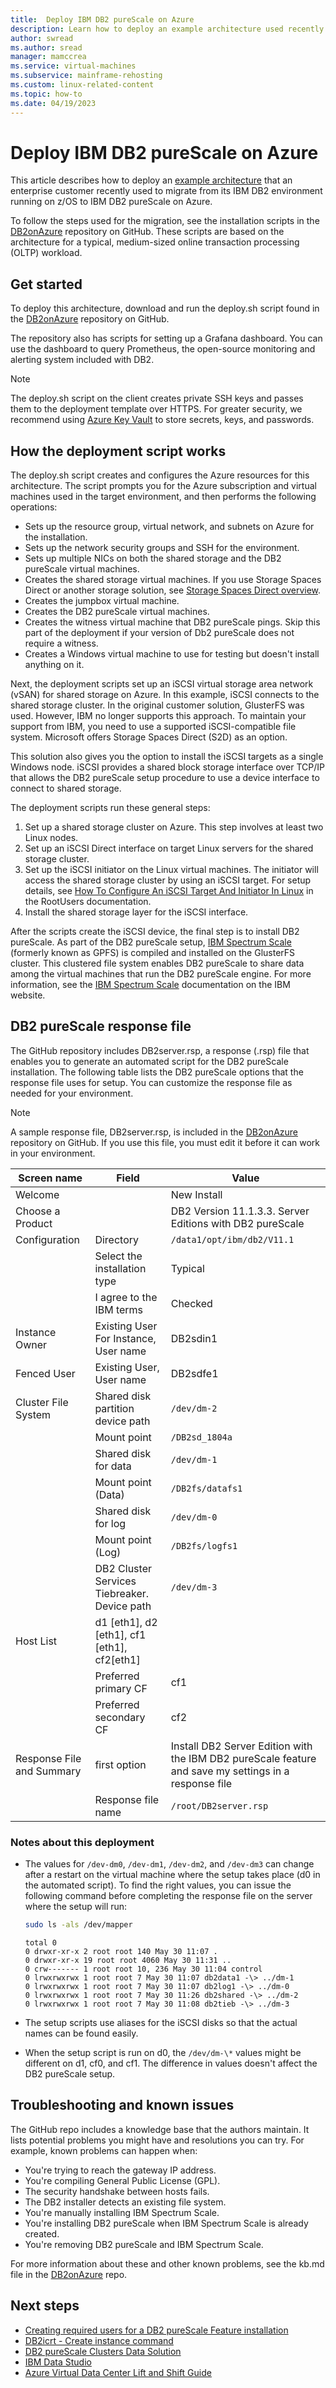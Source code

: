 ```yaml
---
title:  Deploy IBM DB2 pureScale on Azure
description: Learn how to deploy an example architecture used recently to migrate an enterprise from its IBM DB2 environment running on z/OS to IBM DB2 pureScale on Azure.
author: swread
ms.author: sread
manager: mamccrea 
ms.service: virtual-machines
ms.subservice: mainframe-rehosting
ms.custom: linux-related-content
ms.topic: how-to
ms.date: 04/19/2023
---
```


# Deploy IBM DB2 pureScale on Azure

This article describes how to deploy an [example architecture](ibm-db2-purescale-azure.md) that an enterprise customer recently used to migrate from its IBM DB2 environment running on z/OS to IBM DB2 pureScale on Azure.

To follow the steps used for the migration, see the installation scripts in the [DB2onAzure](https://aka.ms/db2onazure) repository on GitHub. These scripts are based on the architecture for a typical, medium-sized online transaction processing (OLTP) workload.

## Get started

To deploy this architecture, download and run the deploy.sh script found in the [DB2onAzure](https://aka.ms/db2onazure) repository on GitHub.

The repository also has scripts for setting up a Grafana dashboard. You can use the dashboard to query Prometheus, the open-source monitoring and alerting system included with DB2.

> [!NOTE]
> The deploy.sh script on the client creates private SSH keys and passes them to the deployment template over HTTPS. For greater security, we recommend using [Azure Key Vault](../../../../key-vault/general/overview.md) to store secrets, keys, and passwords.

## How the deployment script works

The deploy.sh script creates and configures the Azure resources for this architecture. The script prompts you for the Azure subscription and virtual machines used in the target environment, and then performs the following operations:

- Sets up the resource group, virtual network, and subnets on Azure for the installation.
- Sets up the network security groups and SSH for the environment.
- Sets up multiple NICs on both the shared storage and the DB2 pureScale virtual machines.
- Creates the shared storage virtual machines. If you use Storage Spaces Direct or another storage solution, see [Storage Spaces Direct overview](/windows-server/storage/storage-spaces/storage-spaces-direct-overview).
- Creates the jumpbox virtual machine.
- Creates the DB2 pureScale virtual machines.
- Creates the witness virtual machine that DB2 pureScale pings. Skip this part of the deployment if your version of Db2 pureScale does not require a witness.
- Creates a Windows virtual machine to use for testing but doesn't install anything on it.

Next, the deployment scripts set up an iSCSI virtual storage area network (vSAN) for shared storage on Azure. In this example, iSCSI connects to the shared storage cluster. In the original customer solution, GlusterFS was used. However, IBM no longer supports this approach. To maintain your support from IBM, you need to use a supported iSCSI-compatible file system. Microsoft offers Storage Spaces Direct (S2D) as an option.

This solution also gives you the option to install the iSCSI targets as a single Windows node. iSCSI provides a shared block storage interface over TCP/IP that allows the DB2 pureScale setup procedure to use a device interface to connect to shared storage.

The deployment scripts run these general steps:

1. Set up a shared storage cluster on Azure. This step involves at least two Linux nodes.
2. Set up an iSCSI Direct interface on target Linux servers for the shared storage cluster.
3. Set up the iSCSI initiator on the Linux virtual machines. The initiator will access the shared storage cluster by using an iSCSI target. For setup details, see [How To Configure An iSCSI Target And Initiator In Linux](https://www.rootusers.com/how-to-configure-an-iscsi-target-and-initiator-in-linux/) in the RootUsers documentation.
4. Install the shared storage layer for the iSCSI interface.

After the scripts create the iSCSI device, the final step is to install DB2 pureScale. As part of the DB2 pureScale setup, [IBM Spectrum Scale](https://www.ibm.com/support/knowledgecenter/SSEPGG_11.1.0/com.ibm.db2.luw.qb.server.doc/doc/t0057167.html) (formerly known as GPFS) is compiled and installed on the GlusterFS cluster. This clustered file system enables DB2 pureScale to share data among the virtual machines that run the DB2 pureScale engine. For more information, see the [IBM Spectrum Scale](https://www.ibm.com/support/knowledgecenter/en/STXKQY_4.2.0/ibmspectrumscale42_welcome.html) documentation on the IBM website.

## DB2 pureScale response file

The GitHub repository includes DB2server.rsp, a response (.rsp) file that enables you to generate an automated script for the DB2 pureScale installation. The following table lists the DB2 pureScale options that the response file uses for setup. You can customize the response file as needed for your environment.

> [!NOTE]
> A sample response file, DB2server.rsp, is included in the [DB2onAzure](https://aka.ms/db2onazure) repository on GitHub. If you use this file, you must edit it before it can work in your environment.

| Screen name               | Field                                        | Value                                                                                                 |
|---------------------------|----------------------------------------------|-------------------------------------------------------------------------------------------------------|
| Welcome                   |                                              | New Install                                                                                           |
| Choose a Product          |                                              | DB2 Version 11.1.3.3. Server Editions with DB2 pureScale                                              |
| Configuration             | Directory                                    | `/data1/opt/ibm/db2/V11.1`                                                                              |
|                           | Select the installation type                 | Typical                                                                                               |
|                           | I agree to the IBM terms                     | Checked                                                                                               |
| Instance Owner            | Existing User For Instance, User name        | DB2sdin1                                                                                              |
| Fenced User               | Existing User, User name                     | DB2sdfe1                                                                                              |
| Cluster File System       | Shared disk partition device path            | `/dev/dm-2`                                                                                             |
|                           | Mount point                                  | `/DB2sd_1804a`                                                                                         |
|                           | Shared disk for data                         | `/dev/dm-1`                                                                                             |
|                           | Mount point (Data)                           | `/DB2fs/datafs1`                                                                                        |
|                           | Shared disk for log                          | `/dev/dm-0`                                                                                             |
|                           | Mount point (Log)                            | `/DB2fs/logfs1`                                                                                         |
|                           | DB2 Cluster Services Tiebreaker. Device path | `/dev/dm-3`                                                                                             |
| Host List                 | d1 [eth1], d2 [eth1], cf1 [eth1], cf2[eth1] |                                                                                                       |
|                           | Preferred primary CF                         | cf1                                                                                                   |
|                           | Preferred secondary CF                       | cf2                                                                                                   |
| Response File and Summary | first option                                 | Install DB2 Server Edition with the IBM DB2 pureScale feature and save my settings in a response file |
|                           | Response file name                           | `/root/DB2server.rsp`                                                                                   |

### Notes about this deployment

- The values for `/dev-dm0`, `/dev-dm1`, `/dev-dm2`, and `/dev-dm3` can change after a restart on the virtual machine where the setup takes place (d0 in the automated script). To find the right values, you can issue the following command before completing the response file on the server where the setup will run:

   ```bash
   sudo ls -als /dev/mapper
   ```

   ```output
   total 0
   0 drwxr-xr-x 2 root root 140 May 30 11:07 .
   0 drwxr-xr-x 19 root root 4060 May 30 11:31 ..
   0 crw------- 1 root root 10, 236 May 30 11:04 control
   0 lrwxrwxrwx 1 root root 7 May 30 11:07 db2data1 -\> ../dm-1
   0 lrwxrwxrwx 1 root root 7 May 30 11:07 db2log1 -\> ../dm-0
   0 lrwxrwxrwx 1 root root 7 May 30 11:26 db2shared -\> ../dm-2
   0 lrwxrwxrwx 1 root root 7 May 30 11:08 db2tieb -\> ../dm-3
   ```

- The setup scripts use aliases for the iSCSI disks so that the actual names can be found easily.
- When the setup script is run on d0, the `/dev/dm-\*` values might be different on d1, cf0, and cf1. The difference in values doesn't affect the DB2 pureScale setup.

## Troubleshooting and known issues

The GitHub repo includes a knowledge base that the authors maintain. It lists potential problems you might have and resolutions you can try. For example, known problems can happen when:

- You're trying to reach the gateway IP address.
- You're compiling General Public License (GPL).
- The security handshake between hosts fails.
- The DB2 installer detects an existing file system.
- You're manually installing IBM Spectrum Scale.
- You're installing DB2 pureScale when IBM Spectrum Scale is already created.
- You're removing DB2 pureScale and IBM Spectrum Scale.

For more information about these and other known problems, see the kb.md file in the [DB2onAzure](https://aka.ms/DB2onAzure) repo.

## Next steps

- [Creating required users for a DB2 pureScale Feature installation](https://www.ibm.com/support/knowledgecenter/en/SSEPGG_11.1.0/com.ibm.db2.luw.qb.server.doc/doc/t0055374.html?pos=2)
- [DB2icrt - Create instance command](https://www.ibm.com/support/knowledgecenter/en/SSEPGG_11.1.0/com.ibm.db2.luw.admin.cmd.doc/doc/r0002057.html)
- [DB2 pureScale Clusters Data Solution](https://www.ibmbigdatahub.com/blog/db2-purescale-clustered-database-solution-part-1)
- [IBM Data Studio](https://www.ibm.com/developerworks/downloads/im/data/index.html/)
- [Azure Virtual Data Center Lift and Shift Guide](https://azure.microsoft.com/resources/azure-virtual-datacenter-lift-and-shift-guide/)
